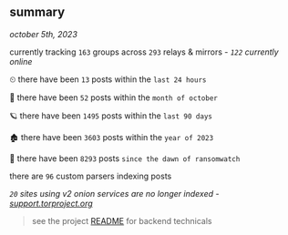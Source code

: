 
## summary
_october 5th, 2023_

currently tracking `163` groups across `293` relays & mirrors - _`122` currently online_

⏲ there have been `13` posts within the `last 24 hours`

🦈 there have been `52` posts within the `month of october`

🪐 there have been `1495` posts within the `last 90 days`

🏚 there have been `3603` posts within the `year of 2023`

🦕 there have been `8293` posts `since the dawn of ransomwatch`

there are `96` custom parsers indexing posts

_`20` sites using v2 onion services are no longer indexed - [support.torproject.org](https://support.torproject.org/onionservices/v2-deprecation/)_

> see the project [README](https://github.com/joshhighet/ransomwatch#ransomwatch--) for backend technicals
